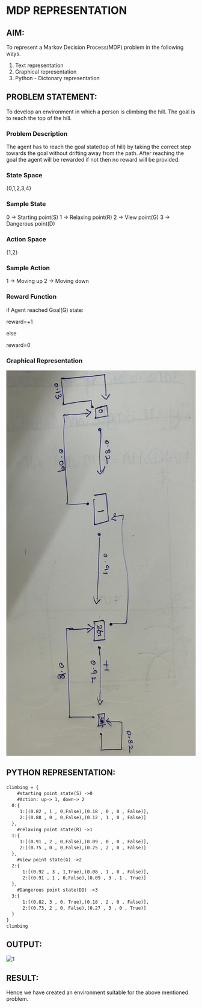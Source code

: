 # MDP REPRESENTATION

## AIM:
To represent a Markov Decision Process(MDP) problem in the following ways.

1. Text representation
2. Graphical representation
3. Python - Dictonary representation

## PROBLEM STATEMENT:
  To develop an environment in which a person is climbing the hill. The goal is to reach the top of the hill.
### Problem Description
   The agent has to reach the goal state(top of hill) by taking the correct step towards the goal without drifting away from the path. After reaching the goal the agent will be rewarded if not then no reward will be provided.

### State Space
  {0,1,2,3,4}

### Sample State
  0 -> Starting point(S) 1 -> Relaxing point(R) 2 -> View point(G) 3 -> Dangerous point(D)

### Action Space
  {1,2}

### Sample Action
  1 -> Moving up 2 -> Moving down

### Reward Function
if Agent reached Goal(G) state:

reward=+1

else

reward=0

### Graphical Representation
![](https://github.com/Shriram2004/mdp-representation/blob/main/output1.jpeg)

## PYTHON REPRESENTATION:
```
climbing = { 
    #starting point state(S) ->0
    #Action: up-> 1, down-> 2
  0:{
     1:[(0.82 , 1 , 0,False),(0.18 , 0 , 0 , False)],
     2:[(0.88 , 0 , 0,False),(0.12 , 1 , 0 , False)] 
  },
    #relaxing point state(R) ->1
  1:{
     1:[(0.91 , 2 , 0,False),(0.09 , 0 , 0 , False)],
     2:[(0.75 , 0 , 0,False),(0.25 , 2 , 0 , False)]
  },
    #View point state(G) ->2
  2:{
      1:[(0.92 , 3 , 1,True),(0.08 , 1 , 0 , False)],
      2:[(0.91 , 1 , 0,False),(0.09 , 3 , 1 , True)]
  },
    #Dangerous point state(DD) ->3
  3:{
      1:[(0.82, 3 , 0, True),(0.18 , 2 , 0 , False)],
      2:[(0.73, 2 , 0, False),(0.27 , 3 , 0 , True)]
  }
}
climbing
```

## OUTPUT:



![1](https://github.com/imthiyas19/mdp-representation/assets/120353416/f3c3ce4a-db3a-4df7-a645-a73117060a69)







## RESULT:
Hence we have created an environment suitable for the above mentioned problem.

